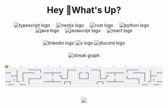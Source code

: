 <h1 align="center">Hey 👋What's Up?</h1>

###

<div align="center">
  <img src="https://skillicons.dev/icons?i=ts" height="60" alt="typescript logo"  />
  <img width="12" />
  <img src="https://skillicons.dev/icons?i=nextjs" height="60" alt="nextjs logo"  />
  <img width="12" />
  <img src="https://skillicons.dev/icons?i=rust" height="60" alt="rust logo"  />
  <img width="12" />
  <img src="https://skillicons.dev/icons?i=py" height="60" alt="python logo"  />
  <img width="12" />
  <img src="https://skillicons.dev/icons?i=java" height="60" alt="java logo"  />
  <img width="12" />
  <img src="https://skillicons.dev/icons?i=js" height="60" alt="javascript logo"  />
  <img width="12" />
  <img src="https://cdn.jsdelivr.net/gh/devicons/devicon/icons/react/react-original.svg" height="60" alt="react logo"  />
</div>

###

<div align="center">

  <!-- LinkedIn -->
  <a href="https://www.linkedin.com/in/zackson-pessoa/" target="_blank" style="text-decoration:none;">
    <img src="https://img.shields.io/static/v1?message=LinkedIn&logo=linkedin&label=&color=0077B5&logoColor=white&labelColor=&style=for-the-badge" height="30" alt="linkedin logo"/>
  </a>

  <!-- X (Twitter) -->
  <a href="https://x.com/ZacksonPessoa" target="_blank" style="text-decoration:none;">
    <img src="https://img.shields.io/static/v1?message=Follow&logo=x&label=&color=000000&logoColor=white&labelColor=&style=for-the-badge" height="30" alt="x logo"/>
  </a>

  <!-- Discord -->
  <a href="https://discordapp.com/users/784099298303934475" target="_blank" style="text-decoration:none;">
    <img src="https://img.shields.io/static/v1?message=Discord&logo=discord&label=&color=5865F2&logoColor=white&labelColor=&style=for-the-badge" height="30" alt="discord logo"/>
  </a>


</div>




</div>


###

<div align="center">
  <img src="https://streak-stats.demolab.com?user=ZacksonPessoa&locale=en&mode=daily&theme=dracula&hide_border=false&border_radius=5&order=3" height="150" alt="streak graph"  />
</div>

###

<picture>
  <source media="(prefers-color-scheme: dark)" srcset="https://raw.githubusercontent.com/ZacksonPessoa/ZacksonPessoa/output/pacman-contribution-graph-dark.svg">
  <source media="(prefers-color-scheme: light)" srcset="https://raw.githubusercontent.com/ZacksonPessoa/ZacksonPessoa/output/pacman-contribution-graph.svg">
  <img alt="pacman contribution graph" src="https://raw.githubusercontent.com/ZacksonPessoa/ZacksonPessoa/output/pacman-contribution-graph.svg">
</picture>

###

<div align="center">
  <img src="https://visitor-badge.laobi.icu/badge?page_id=ZacksonPessoa.ZacksonPessoa&"  />
</div>

###
